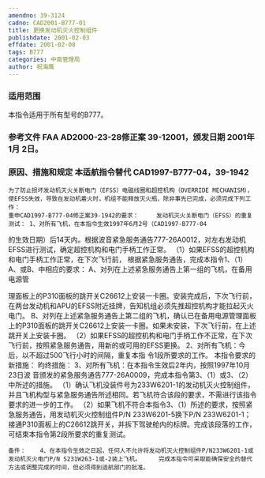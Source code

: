 ```yaml
---
amendno: 39-3124
cadno: CAD2001-B777-01
title: 更换发动机灭火控制组件
publishdate: 2001-02-03
effdate: 2001-02-08
tags: B777
categories: 中南管理局
author: 祝海鹰
---
```


### 适用范围 
本指令适用于所有型号的B777。

<!--more-->
### 参考文件    FAA AD2000-23-28修正案 39-12001，颁发日期 2001年 1月 2日。

### 原因、措施和规定 本适航指令替代 CAD1997-B777-04，39-1942 
    为了防止损坏发动机灭火关断电门（EFSS）电磁线圈和超控机构（OVERRIDE MECHANISM），使EFSS失效，导致在发动机着火时，机组不能释放灭火瓶，除非事先已完成，必须完成下列工作： 
    重申CAD1997-B777-04修正案39-1942的要求：     发动机灭火关断电门（EFSS）的重复测试： 1、对所有飞机，在本指令生效1997年6月2号（CAD1997-B777-04
的生效日期）后14天内。根据波音紧急服务通告777-26A0012，对左右发动机EFSS进行测试，确定超控机构和电门手柄工作正常。 
     （1）如果EFSS的超控机构和电门手柄工作正常，在下次飞行前，
根据紧急服务通告，完成本指令1、（1）A、或B、中相应的要求：        A、对列在上述紧急服务通告上第一组的飞机，在备用电源管
  
理面板上的P310面板的跳开关C26612上安装一卡圈。安装完成后，下次飞行前，在两台发动机和APU的EFSS附近挂牌，告知机组必须先推超控机构才能拉起灭火电门。 
       B、对列在上述紧急服务通告上第二组的飞机，确认已在备用电源管理面板上的P310面板的跳开关C26612上安装一卡圈。如果未安装，下次飞行前，在上述跳开关上安装卡圈。 
      （2）如果EFSS的超控机构和电门手柄工作不正常，在下次飞行前，按照紧急服务通告，用新的或可用的EFSS更换。 2、对所有飞机：今后，以不超过500飞行小时的间隔，重复本指
令1段所要求的工作。     本指令要求的新措施：     昀终措施：     3、对所有飞机：在本指令生效后2年内，按照1997年10月23日波
音颁发的紧急服务通告777-26A0009，完成本指令第3、（1）或3、（2）中所述的措施。 
     （1）确认飞机没装件号为233W6201-1的发动机灭火控制组件，并且飞机构型与紧急服务通告所述相同。若飞机符合该段的要求，不需进行该指令要求的进一步的工作。 
     （2）如果飞机不符合本指令3、（1）所述的要求，按照紧急服务通告，用发动机灭火控制组件P/N 233W6201-5换下P/N 233W6201-1；接通P310面板上的C26612跳开关，并拆下驾驶舱内的标牌。完成该段落的工作，可结束本指令第2段所要求的重复测试。 

    备件：    4、在本指令生效之日起，任何人不允许将发动机灭火控制组件P/N233W6201-1或发动机灭火电门P/N S231W263-1或-2装上飞机。     完成本指令可采取能确保安全的替代方法或调整完成的时间，但必须得到适航部门的批准。
